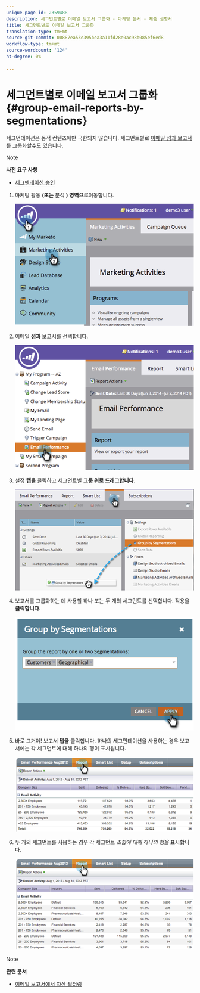 ```yaml
---
unique-page-id: 2359488
description: 세그먼트별로 이메일 보고서 그룹화 - 마케팅 문서 - 제품 설명서
title: 세그먼트별로 이메일 보고서 그룹화
translation-type: tm+mt
source-git-commit: 00887ea53e395bea3a11fd28e0ac98b085ef6ed8
workflow-type: tm+mt
source-wordcount: '124'
ht-degree: 0%

---
```



# 세그먼트별로 이메일 보고서 그룹화 {#group-email-reports-by-segmentations}

세그먼테이션은 동적 컨텐츠에만 국한되지 않습니다. 세그먼트별로 [이메일 성과 보고서](../../../../product-docs/email-marketing/email-programs/email-program-data/email-performance-report.md) 를 [그룹화할](http://docs.marketo.com/display/docs/segmentation+and+snippets)수도 있습니다.

>[!NOTE]
>
>**사전 요구 사항**
>
>* [세그멘테이션 승인](approve-a-segmentation.md)

>



1. 마케팅 활동 **(또는** 분석 **) 영역으로**&#x200B;이동합니다.

   ![](assets/image2014-9-16-9-3a15-3a58.png)

1. 이메일 **성과** 보고서를 선택합니다.

   ![](assets/image2014-9-16-9-3a16-3a6.png)

1. 설정 **탭을** 클릭하고 세그먼트별 **그룹 위로 드래그합니다**.

   ![](assets/image2014-9-16-9-3a16-3a59.png)

1. 보고서를 그룹화하는 데 사용할 하나 또는 두 개의 세그먼트를 선택합니다. 적용을 **클릭합니다**.

   ![](assets/image2014-9-16-9-3a17-3a9.png)

1. 바로 그거야! 보고서 **탭을** 클릭합니다. 하나의 세그먼테이션을 사용하는 경우 보고서에는 각 세그먼트에 대해 하나의 행이 표시됩니다.

   ![](assets/image2014-9-16-9-3a17-3a17.png)

1. 두 개의 세그먼트를 사용하는 경우 각 세그먼트 *조합에 대해 하나의 행을* 표시합니다.

   ![](assets/image2014-9-16-9-3a17-3a26.png)

>[!NOTE]
>
>**관련 문서**
>
>* [이메일 보고서에서 자산 필터링](../../../../product-docs/reporting/basic-reporting/report-activity/filter-assets-in-an-email-report.md)

>



